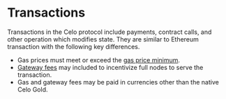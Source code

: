 # Transactions

Transactions in the Celo protocol include payments, contract calls, and other operation which modifies state. They are similar to Ethereum transaction with the following key differences.

- Gas prices must meet or exceed the [gas price minimum](./gas-pricing.md).
- [Gateway fees](./full-node-incentives.md) may included to incentivize full nodes to serve the transaction.
- Gas and gateway fees may be paid in currencies other than the native Celo Gold.
